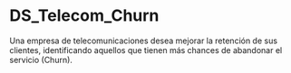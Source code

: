 # DS_Telecom_Churn
Una empresa de telecomunicaciones desea mejorar la retención de sus clientes, identificando aquellos que tienen más chances de abandonar el servicio (Churn).
